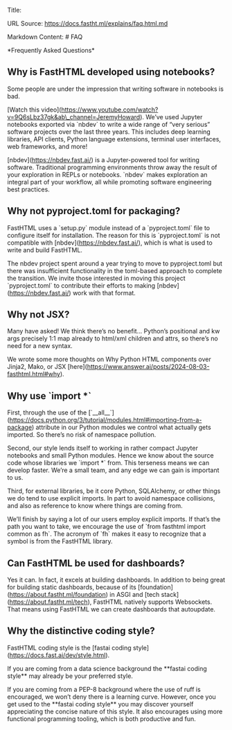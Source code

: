 Title: 

URL Source: https://docs.fastht.ml/explains/faq.html.md

Markdown Content:
\# FAQ


<!-- WARNING: THIS FILE WAS AUTOGENERATED! DO NOT EDIT! -->

\*Frequently Asked Questions\*

## Why is FastHTML developed using notebooks?

Some people are under the impression that writing software in notebooks
is bad.

\[Watch this
video\](https://www.youtube.com/watch?v=9Q6sLbz37gk&ab\_channel=JeremyHoward).
We’ve used Jupyter notebooks exported via \`nbdev\` to write a wide range
of “very serious” software projects over the last three years. This
includes deep learning libraries, API clients, Python language
extensions, terminal user interfaces, web frameworks, and more!

\[nbdev\](https://nbdev.fast.ai/) is a Jupyter-powered tool for writing
software. Traditional programming environments throw away the result of
your exploration in REPLs or notebooks. \`nbdev\` makes exploration an
integral part of your workflow, all while promoting software engineering
best practices.

## Why not pyproject.toml for packaging?

FastHTML uses a \`setup.py\` module instead of a \`pyproject.toml\` file to
configure itself for installation. The reason for this is
\`pyproject.toml\` is not compatible with \[nbdev\](https://nbdev.fast.ai/),
which is what is used to write and build FastHTML.

The nbdev project spent around a year trying to move to pyproject.toml
but there was insufficient functionality in the toml-based approach to
complete the transition. We invite those interested in moving this
project \`pyproject.toml\` to contribute their efforts to making
\[nbdev\](https://nbdev.fast.ai/) work with that format.

## Why not JSX?

Many have asked! We think there’s no benefit… Python’s positional and kw
args precisely 1:1 map already to html/xml children and attrs, so
there’s no need for a new syntax.

We wrote some more thoughts on Why Python HTML components over Jinja2,
Mako, or JSX
\[here\](https://www.answer.ai/posts/2024-08-03-fasthtml.html#why).

## Why use \`import \*\`

First, through the use of the
\[\`\_\_all\_\_\`\](https://docs.python.org/3/tutorial/modules.html#importing-from-a-package)
attribute in our Python modules we control what actually gets imported.
So there’s no risk of namespace pollution.

Second, our style lends itself to working in rather compact Jupyter
notebooks and small Python modules. Hence we know about the source code
whose libraries we \`import \*\` from. This terseness means we can develop
faster. We’re a small team, and any edge we can gain is important to us.

Third, for external libraries, be it core Python, SQLAlchemy, or other
things we do tend to use explicit imports. In part to avoid namespace
collisions, and also as reference to know where things are coming from.

We’ll finish by saying a lot of our users employ explicit imports. If
that’s the path you want to take, we encourage the use of
\`from fasthtml import common as fh\`. The acronym of \`fh\` makes it easy
to recognize that a symbol is from the FastHTML library.

## Can FastHTML be used for dashboards?

Yes it can. In fact, it excels at building dashboards. In addition to
being great for building static dashboards, because of its
\[foundation\](https://about.fastht.ml/foundation) in ASGI and \[tech
stack\](https://about.fastht.ml/tech), FastHTML natively supports
Websockets. That means using FastHTML we can create dashboards that
autoupdate.

## Why the distinctive coding style?

FastHTML coding style is the \[fastai coding
style\](https://docs.fast.ai/dev/style.html).

If you are coming from a data science background the \*\*fastai coding
style\*\* may already be your preferred style.

If you are coming from a PEP-8 background where the use of ruff is
encouraged, we won’t deny there is a learning curve. However, once you
get used to the \*\*fastai coding style\*\* you may discover yourself
appreciating the concise nature of this style. It also encourages using
more functional programming tooling, which is both productive and fun.
